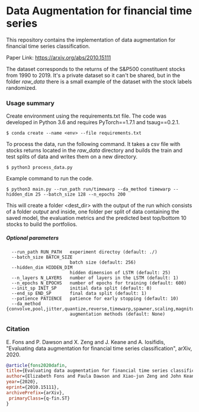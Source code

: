 # Data Augmentation for financial time series



This repository contains the implementation of data augmentation for financial time series classification.

Paper Link: https://arxiv.org/abs/2010.15111

The dataset corresponds to the returns of the S&P500 constituent stocks from 1990 to 2019. It's a private dataset so it can't be shared, but in the folder _raw_data_ there is a small example of the dataset with the stock labels randomized. 



### Usage summary

Create environment using the requirements.txt file. The code was developed in Python 3.6 and requires PyTorch\==1.7.1 and tsaug\==0.2.1.

```
$ conda create --name <env> --file requirements.txt
```

To process the data, run the following command. It takes a csv file with stocks returns located in the _raw_data_ directory and builds the train and test splits of data and writes them on a new directory.

```
$ python3 process_data.py
```

Example command to run the code. 

```
$ python3 main.py --run_path run/timewarp --da_method timewarp --hidden_dim 25 --batch_size 128 --n_epochs 200
```

This will create a folder <dest_dir> with the output of the run which consists of a folder _output_ and inside, one folder per split of data containing the saved model, the evaluation metrics and the predicted best top/bottom 10 stocks to build the portfolios.

##### Optional parameters

```
  --run_path RUN_PATH   experiment directoy (default: ./)
  --batch_size BATCH_SIZE
                        batch size (default: 256)
  --hidden_dim HIDDEN_DIM
                        hidden dimension of LSTM (default: 25)
  --n_layers N_LAYERS   number of layers in the LSTM (default: 1)
  --n_epochs N_EPOCHS   number of epochs for training (default: 600)
  --init_sp INIT_SP     initial data split (default: 0)
  --end_sp END_SP       final data split (default: 1)
  --patience PATIENCE   patience for early stopping (default: 10)
  --da_method {convolve,pool,jitter,quantize,reverse,timewarp,spawner,scaling,magnitude_warp,window_warp,None}
                        augmentation methods (default: None)
```

### Citation

E. Fons and P. Dawson and X. Zeng and J. Keane and A. Iosifidis, "Evaluating data augmentation for financial time series classification", arXiv, 2020.

```bibtex
@article{fons2020dafin,
title={Evaluating data augmentation for financial time series classification}, 
author={Elizabeth Fons and Paula Dawson and Xiao-jun Zeng and John Keane and Alexandros Iosifidis},
year={2020},
eprint={2010.15111},
archivePrefix={arXiv},
 primaryClass={q-fin.ST}
}
```

